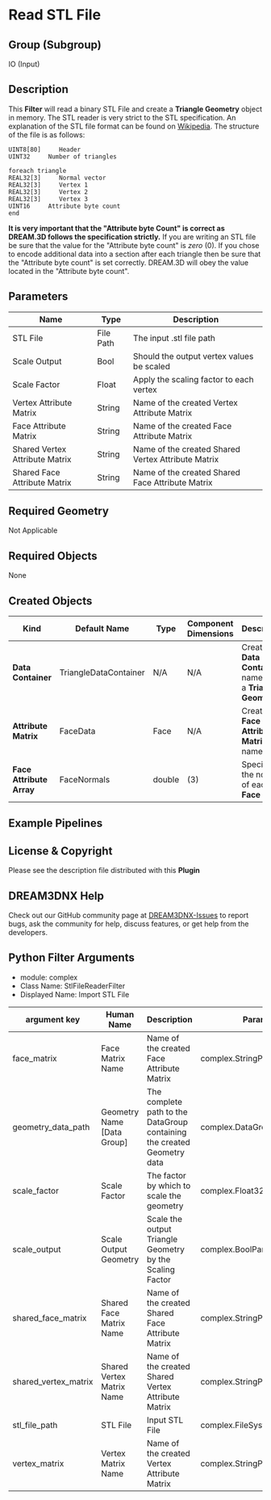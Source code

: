 # Read STL File 


## Group (Subgroup) ##

IO (Input)

## Description ##

This **Filter**  will read a binary STL File and create a **Triangle Geometry** object in memory. The STL reader is very strict to the STL specification. An explanation of the STL file format can be found on [Wikipedia](https://en.wikipedia.org/wiki/STL). The structure of the file is as follows:

    UINT8[80]     Header
    UINT32     Number of triangles

    foreach triangle
    REAL32[3]     Normal vector
    REAL32[3]     Vertex 1
    REAL32[3]     Vertex 2
    REAL32[3]     Vertex 3
    UINT16     Attribute byte count
    end

**It is very important that the "Attribute byte Count" is correct as DREAM.3D follows the specification strictly.** If you are writing an STL file be sure that the value for the "Attribute byte count" is *zero* (0). If you chose to encode additional data into a section after each triangle then be sure that the "Attribute byte count" is set correctly. DREAM.3D will obey the value located in the "Attribute byte count".

## Parameters ##

| Name | Type | Description |
|------|------|------|
| STL File | File Path  | The input .stl file path |
| Scale Output | Bool | Should the output vertex values be scaled |
| Scale Factor | Float | Apply the scaling factor to each vertex |
| Vertex Attribute Matrix | String | Name of the created Vertex Attribute Matrix |
| Face Attribute Matrix | String | Name of the created Face Attribute Matrix |
| Shared Vertex Attribute Matrix | String | Name of the created Shared Vertex Attribute Matrix |
| Shared Face Attribute Matrix | String | Name of the created Shared Face Attribute Matrix |

## Required Geometry ##

Not Applicable

## Required Objects ##

None

## Created Objects ##

| Kind | Default Name | Type | Component Dimensions | Description |
|------|--------------|------|----------------------|-------------|
| **Data Container** | TriangleDataContainer  | N/A | N/A | Created **Data Container** name with a **Triangle Geometry** |
| **Attribute Matrix** | FaceData  | Face | N/A | Created **Face Attribute Matrix** name  |
| **Face Attribute Array** | FaceNormals  | double | (3) | Specifies the normal of each **Face** |


## Example Pipelines ##



## License & Copyright ##

Please see the description file distributed with this **Plugin**

## DREAM3DNX Help

Check out our GitHub community page at [DREAM3DNX-Issues](https://github.com/BlueQuartzSoftware/DREAM3DNX-Issues) to report bugs, ask the community for help, discuss features, or get help from the developers.

## Python Filter Arguments

+ module: complex
+ Class Name: StlFileReaderFilter
+ Displayed Name: Import STL File

| argument key | Human Name | Description | Parameter Type |
|--------------|------------|-------------|----------------|
| face_matrix | Face Matrix Name | Name of the created Face Attribute Matrix | complex.StringParameter |
| geometry_data_path | Geometry Name [Data Group] | The complete path to the DataGroup containing the created Geometry data | complex.DataGroupCreationParameter |
| scale_factor | Scale Factor | The factor by which to scale the geometry | complex.Float32Parameter |
| scale_output | Scale Output Geometry | Scale the output Triangle Geometry by the Scaling Factor | complex.BoolParameter |
| shared_face_matrix | Shared Face Matrix Name | Name of the created Shared Face Attribute Matrix | complex.StringParameter |
| shared_vertex_matrix | Shared Vertex Matrix Name | Name of the created Shared Vertex Attribute Matrix | complex.StringParameter |
| stl_file_path | STL File | Input STL File | complex.FileSystemPathParameter |
| vertex_matrix | Vertex Matrix Name | Name of the created Vertex Attribute Matrix | complex.StringParameter |

